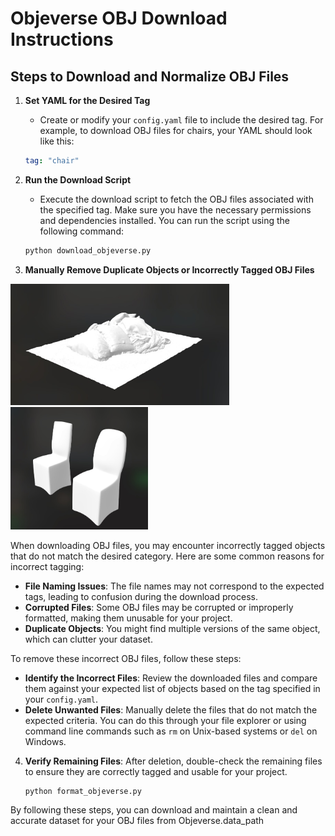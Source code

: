 # Objeverse OBJ Download Instructions

## Steps to Download and Normalize OBJ Files

1. **Set YAML for the Desired Tag**
   - Create or modify your `config.yaml` file to include the desired tag. For example, to download OBJ files for chairs, your YAML should look like this:
   ```yaml
   tag: "chair"
   ```

2. **Run the Download Script**
   - Execute the download script to fetch the OBJ files associated with the specified tag. Make sure you have the necessary permissions and dependencies installed. You can run the script using the following command:
   ```bash
   python download_objeverse.py
   ```

3. **Manually Remove Duplicate Objects or Incorrectly Tagged OBJ Files**

<img src="imgs/incorrect-1.jpg" width="350" alt="Incorrect OBJ Example 1">
<img src="imgs/incorrect-2.jpg" width="220" alt="Incorrect OBJ Example 2">

When downloading OBJ files, you may encounter incorrectly tagged objects that do not match the desired category. Here are some common reasons for incorrect tagging:

- **File Naming Issues**: The file names may not correspond to the expected tags, leading to confusion during the download process.
- **Corrupted Files**: Some OBJ files may be corrupted or improperly formatted, making them unusable for your project.
- **Duplicate Objects**: You might find multiple versions of the same object, which can clutter your dataset.

To remove these incorrect OBJ files, follow these steps:

- **Identify the Incorrect Files**: Review the downloaded files and compare them against your expected list of objects based on the tag specified in your `config.yaml`.
- **Delete Unwanted Files**: Manually delete the files that do not match the expected criteria. You can do this through your file explorer or using command line commands such as `rm` on Unix-based systems or `del` on Windows.

4. **Verify Remaining Files**: After deletion, double-check the remaining files to ensure they are correctly tagged and usable for your project.

    ```
    python format_objeverse.py
    ```

By following these steps, you can download and maintain a clean and accurate dataset for your OBJ files from Objeverse.data_path
